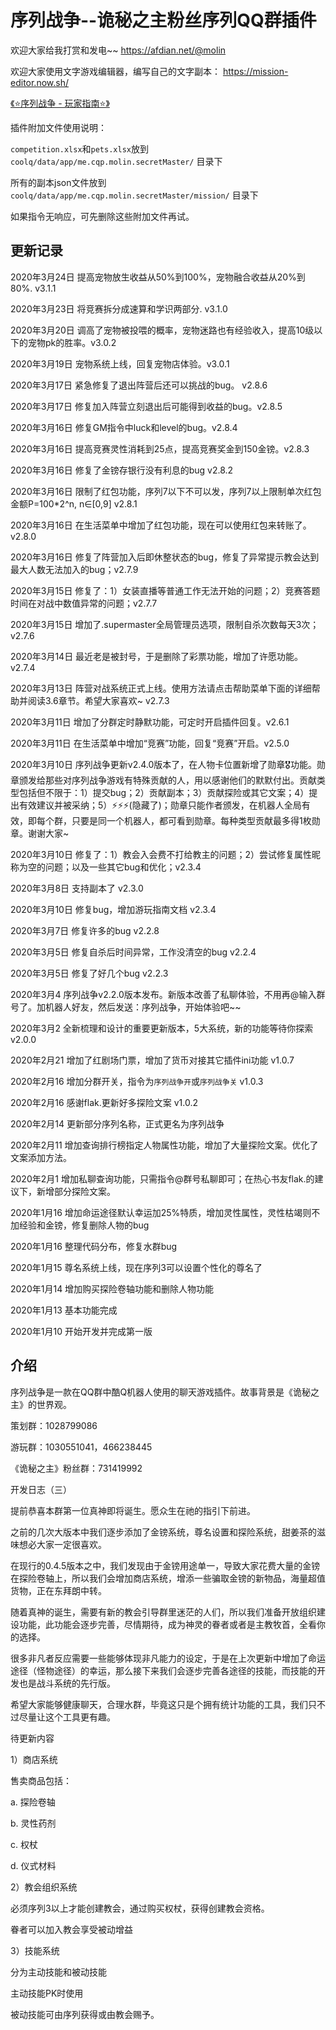 # 序列战争--诡秘之主粉丝序列QQ群插件

欢迎大家给我打赏和发电~~ https://afdian.net/@molin

欢迎大家使用文字游戏编辑器，编写自己的文字副本： https://mission-editor.now.sh/


[《⭐️序列战争 - 玩家指南⭐️》](./playGuide.md)

插件附加文件使用说明：

`competition.xlsx`和`pets.xlsx`放到 `coolq/data/app/me.cqp.molin.secretMaster/` 目录下

所有的副本json文件放到 `coolq/data/app/me.cqp.molin.secretMaster/mission/` 目录下

如果指令无响应，可先删除这些附加文件再试。

## 更新记录
2020年3月24日 提高宠物放生收益从50%到100%，宠物融合收益从20%到80%. v3.1.1

2020年3月23日 将竞赛拆分成速算和学识两部分. v3.1.0

2020年3月20日 调高了宠物被投喂的概率，宠物迷路也有经验收入，提高10级以下的宠物pk的胜率。v3.0.2

2020年3月19日 宠物系统上线，回复宠物店体验。v3.0.1

2020年3月17日 紧急修复了退出阵营后还可以挑战的bug。 v2.8.6

2020年3月17日 修复加入阵营立刻退出后可能得到收益的bug。v2.8.5

2020年3月16日 修复GM指令中luck和level的bug。v2.8.4

2020年3月16日 提高竞赛灵性消耗到25点，提高竞赛奖金到150金镑。v2.8.3

2020年3月16日 修复了金镑存银行没有利息的bug  v2.8.2

2020年3月16日 限制了红包功能，序列7以下不可以发，序列7以上限制单次红包金额P=100*2^n, n∈[0,9]  v2.8.1

2020年3月16日 在生活菜单中增加了红包功能，现在可以使用红包来转账了。v2.8.0

2020年3月16日 修复了阵营加入后即休整状态的bug，修复了异常提示教会达到最大人数无法加入的bug；v2.7.9

2020年3月15日 修复了：1）女装直播等普通工作无法开始的问题；2）竞赛答题时间在对战中数值异常的问题；v2.7.7

2020年3月15日 增加了.supermaster全局管理员选项，限制自杀次数每天3次； v2.7.6

2020年3月14日 最近老是被封号，于是删除了彩票功能，增加了许愿功能。v2.7.4

2020年3月13日 阵营对战系统正式上线。使用方法请点击帮助菜单下面的详细帮助并阅读3.6章节。希望大家喜欢~ v2.7.3

2020年3月11日 增加了分群定时静默功能，可定时开启插件回复。v2.6.1

2020年3月11日 在生活菜单中增加“竞赛”功能，回复“竞赛”开启。v2.5.0

2020年3月10日 序列战争更新v2.4.0版本了，在人物卡位置新增了勋章🎖功能。勋章颁发给那些对序列战争游戏有特殊贡献的人，用以感谢他们的默默付出。贡献类型包括但不限于：1）提交bug；2）贡献副本；3）贡献探险或其它文案；4）提出有效建议并被采纳；5）⚡️⚡️⚡️(隐藏了)；勋章只能作者颁发，在机器人全局有效，即每个群，只要是同一个机器人，都可看到勋章。每种类型贡献最多得1枚勋章。谢谢大家~

2020年3月10日 修复了：1）教会入会费不打给教主的问题；2）尝试修复属性昵称为空的问题；以及一些其它bug和优化；v2.3.4

2020年3月8日 支持副本了 v2.3.0

2020年3月10日 修复bug，增加游玩指南文档 v2.3.4

2020年3月7日 修复许多的bug v2.2.8

2020年3月5日 修复自杀后时间异常，工作没清空的bug v2.2.4

2020年3月5日 修复了好几个bug v2.2.3

2020年3月4 序列战争v2.2.0版本发布。新版本改善了私聊体验，不用再@输入群号了。加机器人好友，然后发送：序列战争，开始体验吧~~  

2020年3月2 全新梳理和设计的重要更新版本，5大系统，新的功能等待你探索  v2.0.0

2020年2月21 增加了红剧场门票，增加了货币对接其它插件ini功能 v1.0.7

2020年2月16 增加分群开关，指令为`序列战争开`或`序列战争关` v1.0.3

2020年2月16 感谢flak.更新好多探险文案 v1.0.2

2020年2月14 更新部分序列名称，正式更名为序列战争

2020年2月11 增加查询排行榜指定人物属性功能，增加了大量探险文案。优化了文案添加方法。

2020年2月1 增加私聊查询功能，只需指令@群号私聊即可；在热心书友flak.的建议下，新增部分探险文案。

2020年1月16 增加命运途径默认幸运加25%特质，增加灵性属性，灵性枯竭则不加经验和金镑，修复删除人物的bug

2020年1月16 整理代码分布，修复水群bug

2020年1月15 尊名系统上线，现在序列3可以设置个性化的尊名了

2020年1月14 增加购买探险卷轴功能和删除人物功能

2020年1月13 基本功能完成

2020年1月10 开始开发并完成第一版

## 介绍

序列战争是一款在QQ群中酷Q机器人使用的聊天游戏插件。故事背景是《诡秘之主》的世界观。

策划群：1028799086

游玩群：1030551041，466238445

《诡秘之主》粉丝群：731419992

开发日志（三）

提前恭喜本群第一位真神即将诞生。愿众生在祂的指引下前进。

之前的几次大版本中我们逐步添加了金镑系统，尊名设置和探险系统，甜姜茶的滋味想必大家一定很喜欢。

在现行的0.4.5版本之中，我们发现由于金镑用途单一，导致大家花费大量的金镑在探险卷轴上，所以我们会增加商店系统，增添一些骗取金镑的新物品，海量超值货物，正在东拜朗中转。

随着真神的诞生，需要有新的教会引导群里迷茫的人们，所以我们准备开放组织建设功能，此功能会逐步完善，尽情期待，成为神灵的眷者或者是主教牧首，全看你的选择。

很多非凡者反应需要一些能够体现非凡能力的设定，于是在上次更新中增加了命运途径（怪物途径）的幸运，那么接下来我们会逐步完善各途径的技能，而技能的开发也是战斗系统的先行版。

希望大家能够健康聊天，合理水群，毕竟这只是个拥有统计功能的工具，我们只不过尽量让这个工具更有趣。

待更新内容

1）商店系统

售卖商品包括：

a. 探险卷轴

b. 灵性药剂

c. 权杖

d. 仪式材料

2）教会组织系统

必须序列3以上才能创建教会，通过购买权杖，获得创建教会资格。

眷者可以加入教会享受被动增益

3）技能系统

分为主动技能和被动技能

主动技能PK时使用

被动技能可由序列获得或由教会赐予。

